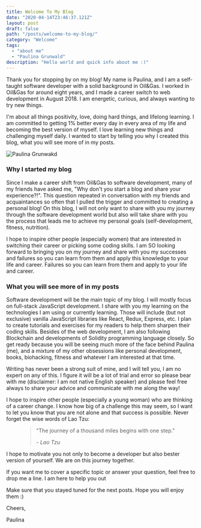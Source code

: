 ```yaml
---
title: Welcome To My Blog
date: "2020-04-14T23:46:37.121Z"
layout: post
draft: false
path: "/posts/welcome-to-my-blog/"
category: "Welcome"
tags:
  - "about me"
  - "Paulina Grunwald"
description: "Hello world and quick info about me :)"
---
```


Thank you for stopping by on my blog! My name is Paulina, and I am a self-taught software developer with a solid background in Oil&Gas.  I worked in Oil&Gas for around eight years, and I made a career switch to web development in August 2018. I am energetic, curious, and always wanting to try new things.

I'm about all things positivity, love, doing hard things, and lifelong learning. I am committed to getting 1% better every day in every area of my life and becoming the best version of myself. I love learning new things and challenging myself daily. I wanted to start by telling you why I created this blog, what you will see more of in my posts.

![Paulina Grunwakd](./photo.jpg)
### Why I started my blog

Since I make a career shift from Oil&Gas to software development, many of my friends have asked me, "Why don't you start a blog and share your experience?!". This question repeated in conversation with my friends and acquaintances so often that I pulled the trigger and committed to creating a personal blog! On this blog, I will not only want to share with you my journey through the software development world but also will take share with you the process that leads me to achieve my personal goals (self-development, fitness, nutrition).

I hope to inspire other people (especially women) that are interested in switching their career or picking some coding skills. I am SO looking forward to bringing you on my journey and share with you my successes and failures so you can learn from them and apply this knowledge to your life and career.
 Failures so you can learn from them and apply to your life and career.
### What you will see more of in my posts

Software development will be the main topic of my blog. I will mostly focus on full-stack JavaScript development. I share with you my learning on the technologies I am using or currently learning. Those will include (but not exclusive) vanilla JavaScript libraries like React, Redux, Express, etc. I plan to create tutorials and exercises for my readers to help them sharpen their coding skills. Besides of the web development, I am also following Blockchain and developments of Solidity programming language closely. So get ready because you will be seeing much more of the face behind Paulina (me), and a mixture of my other obsessions like personal development, books, biohacking, fitness and whatever I am interested at that time.

Writing has never been a strong suit of mine, and I will tell you, I am no expert on any of this.  I figure it will be a lot of trial and error so please bear with me (disclaimer: I am not native English speaker) and please feel free always to share your advice and communicate with me along the way!

I hope to inspire other people (especially a young woman) who are thinking of a career change. I know how big of a challenge this may seem, so I want to let you know that you are not alone and that success is possible. Never forget the wise words of Lao Tzu:
<figure>
    <blockquote>
        <p> "The journey of a thousand miles begins with one step."
        <footer>
            <cite>- Lao Tzu</cite>
        </footer>
    </blockquote>
</figure>

I hope to motivate you not only to become a developer but also  bester version of yourself. We are on this journey together.

If you want me to cover a specific topic or answer your question, feel free to drop me a line. I am here to help you out

Make sure that you stayed tuned for the next posts. Hope you will enjoy them :)

Cheers,

Paulina

